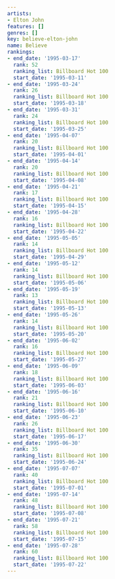 ```yaml
---
artists:
- Elton John
features: []
genres: []
key: believe-elton-john
name: Believe
rankings:
- end_date: '1995-03-17'
  rank: 52
  ranking_list: Billboard Hot 100
  start_date: '1995-03-11'
- end_date: '1995-03-24'
  rank: 26
  ranking_list: Billboard Hot 100
  start_date: '1995-03-18'
- end_date: '1995-03-31'
  rank: 24
  ranking_list: Billboard Hot 100
  start_date: '1995-03-25'
- end_date: '1995-04-07'
  rank: 20
  ranking_list: Billboard Hot 100
  start_date: '1995-04-01'
- end_date: '1995-04-14'
  rank: 20
  ranking_list: Billboard Hot 100
  start_date: '1995-04-08'
- end_date: '1995-04-21'
  rank: 17
  ranking_list: Billboard Hot 100
  start_date: '1995-04-15'
- end_date: '1995-04-28'
  rank: 16
  ranking_list: Billboard Hot 100
  start_date: '1995-04-22'
- end_date: '1995-05-05'
  rank: 14
  ranking_list: Billboard Hot 100
  start_date: '1995-04-29'
- end_date: '1995-05-12'
  rank: 14
  ranking_list: Billboard Hot 100
  start_date: '1995-05-06'
- end_date: '1995-05-19'
  rank: 13
  ranking_list: Billboard Hot 100
  start_date: '1995-05-13'
- end_date: '1995-05-26'
  rank: 14
  ranking_list: Billboard Hot 100
  start_date: '1995-05-20'
- end_date: '1995-06-02'
  rank: 16
  ranking_list: Billboard Hot 100
  start_date: '1995-05-27'
- end_date: '1995-06-09'
  rank: 18
  ranking_list: Billboard Hot 100
  start_date: '1995-06-03'
- end_date: '1995-06-16'
  rank: 21
  ranking_list: Billboard Hot 100
  start_date: '1995-06-10'
- end_date: '1995-06-23'
  rank: 26
  ranking_list: Billboard Hot 100
  start_date: '1995-06-17'
- end_date: '1995-06-30'
  rank: 35
  ranking_list: Billboard Hot 100
  start_date: '1995-06-24'
- end_date: '1995-07-07'
  rank: 40
  ranking_list: Billboard Hot 100
  start_date: '1995-07-01'
- end_date: '1995-07-14'
  rank: 48
  ranking_list: Billboard Hot 100
  start_date: '1995-07-08'
- end_date: '1995-07-21'
  rank: 58
  ranking_list: Billboard Hot 100
  start_date: '1995-07-15'
- end_date: '1995-07-28'
  rank: 60
  ranking_list: Billboard Hot 100
  start_date: '1995-07-22'
---
```


